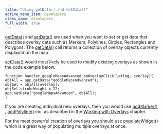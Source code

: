 ```yaml
---
title: "Using getData() and setData()"
active_menu_item: developers
class_name: developers
full_width: true
---
```



[getData()](../../../scripting-apis/client-api/widget-data-state-manipulation/getdata) and [setData()](../../../scripting-apis/client-api/widget-data-state-manipulation/setdata) are used when you want to set or get data that describes overlay data such as Markers, Polylines, Circles, Rectangles and Polygons. The [getData()](../../../scripting-apis/client-api/widget-data-state-manipulation/getdata) call returns a collection of overlay objects currently displayed on the map.

[setData()](../../../scripting-apis/client-api/widget-data-state-manipulation/setdata) would most likely be used to modify existing overlays as shown in the code example below.

    function handler_googleMapsAdvanced_onOverlayClick(latlng, overlay){
    objAll = app.getData("googleMapsAdvanced");
    objSel = objAll[overlay];
    objSel.strokeWeight = 22;
    app.setData("googleMapsAdvanced", objAll);
    }
   

If you are creating individual new overlays, then you would use [addMarker()](../../../scripting-apis/client-api/widget-object-functions/advanced-maps/addmarker) , [addPolyline()](../../../scripting-apis/client-api/widget-object-functions/advanced-maps/addpolyline) etc. as described in the [Working with Overlays](working-with-overlays) chapter.

For the most powerful creation of overlays you should use [populateWidget()](using-populatewidget) which is a great way of populating multiple overlays at once.

